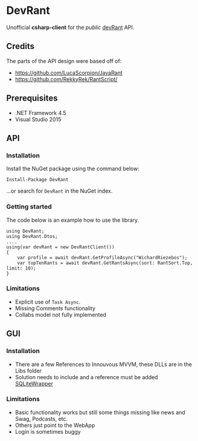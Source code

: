 # DevRant
Unofficial **csharp-client** for the *public* [devRant](https://www.devrant.io/) API. 

## Credits
The parts of the API design were based off of:

- https://github.com/LucaScorpion/JavaRant
- https://github.com/RekkyRek/RantScript/

## Prerequisites

- .NET Framework 4.5
- Visual Studio 2015

## API
### Installation

Install the NuGet package using the command below:

```
Install-Package DevRant
```

...or search for `DevRant` in the NuGet index.

### Getting started
The code below is an example how to use the library.

```
using DevRant;
using DevRant.Dtos;
....
using(var devRant = new DevRantClient())
{
    var profile = await devRant.GetProfileAsync("WichardRiezebos");
	var topTenRants = await devRant.GetRantsAsync(sort: RantSort.Top, limit: 10);
}
```

### Limitations

- Explicit use of `Task Async`.
- Missing Comments functionality
- Collabs model not fully implemented

## GUI

### Installation

- There are a few References to Innouvous MVVM, these DLLs are in the Libs folder
- Solution needs to include and a reference must be added [SQLiteWrapper](https://github.com/allanx2000/Innouvous.Utils/tree/master/Innouvous.Utils.SQLiteWrapper  "SQLiteWrapper") 

### Limitations
- Basic functionality works but still some things missing like news and Swag, Podcasts, etc.
- Others just point to the WebApp
- Login is sometimes buggy

